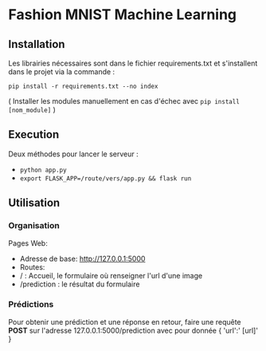# Fashion MNIST Machine Learning

## Installation
Les librairies nécessaires sont dans le fichier requirements.txt et s'installent dans le projet via la commande :

`pip install -r requirements.txt --no index`

( Installer les modules manuellement en cas d'échec avec `pip install [nom_module]` ) 

## Execution
Deux méthodes pour lancer le serveur :
 - `python app.py`
 - `export FLASK_APP=/route/vers/app.py && flask run`
 
## Utilisation

### Organisation

Pages Web: 
- Adresse de base: http://127.0.0.1:5000
- Routes: 
 - / : Accueil, le formulaire où renseigner l'url d'une image
 - /prediction : le résultat du formulaire

### Prédictions
Pour obtenir une prédiction et une réponse en retour, faire une requête **POST** sur l'adresse 127.0.0.1:5000/prediction avec pour donnée { 'url':' [url]' } 



